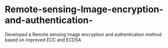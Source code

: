 # Remote-sensing-Image-encryption-and-authentication-
Developed a Remote sensing Image encryption and authentication  method based on improved ECC and ECDSA
